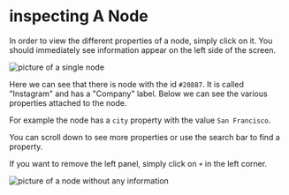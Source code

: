 # inspecting A Node

In order to view the different properties of a node, simply click on it. You should immediately see information appear on the left side of the screen.

![picture of a single node](https://dl.dropboxusercontent.com/s/rssevmlj3tn4x0j/4.png?dl=0)

Here we can see that there is node with the id ```#20887```. It is called "Instagram" and has a "Company" label. Below we can see the various properties attached to the node.

For example the node has a ```city``` property with the value ```San Francisco```.

You can scroll down to see more properties or use the search bar to find a property.

If you want to remove the left panel, simply click on ```+``` in the left corner.

![picture of a node without any information](https://dl.dropboxusercontent.com/s/dppx66f9tfhe5f9/5.png?dl=0)
